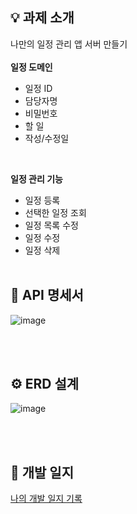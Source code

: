 

## 💡 과제 소개
나만의 일정 관리 앱 서버 만들기
<br/><br />
<b>일정 도메인</b>
- 일정 ID
- 담당자명
- 비밀번호
- 할 일
- 작성/수정일
<br />

<b>일정 관리 기능</b>
- 일정 등록
- 선택한 일정 조회
- 일정 목록 수정
- 일정 수정
- 일정 삭제
<br /><br />


## 📌 API 명세서
![image](https://github.com/user-attachments/assets/c7ca4adb-9774-4aaa-b027-69453c9dfbcb)

<br /><br />
## ⚙️ ERD 설계
![image](https://github.com/user-attachments/assets/d9562bcf-1db5-4d4c-a711-5d87793995e8)


<br /><br />
## 📝 개발 일지
<p>
<a href="https://jiyumi00.tistory.com/98" target="_blank">나의 개발 일지 기록</a>
</p>
<br/><br /><br />

